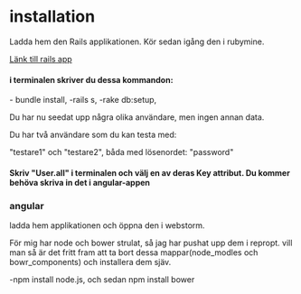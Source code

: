 <h1>installation</h1>


<p>Ladda hem den Rails applikationen. Kör sedan igång den i rubymine.</p>
<a href="https://github.com/em222iv/API_app">Länk till rails app </a>
<h4>i terminalen skriver du dessa kommandon: </h4>
<p>
 - bundle install,
 -rails s,
 -rake db:setup,
</p>

<p>Du har nu seedat upp några olika användare, men ingen annan data.</p>
<p>Du har två användare som du kan testa med:</p>
<p>"testare1" och "testare2", båda med lösenordet: "password"</p>

<h4>Skriv "User.all" i terminalen och välj en av deras Key attribut. Du kommer behöva skriva in det i angular-appen</h4>

<h3>angular</h3>

<p>ladda hem applikationen och öppna den i webstorm.</p>
<p>För mig har node och bower strulat, så jag har pushat upp dem i repropt. vill man så är det fritt fram att ta bort dessa mappar(node_modles och bowr_components) och installera dem sjäv.
</p>

<p>-npm install node.js, och sedan npm install bower</p>



